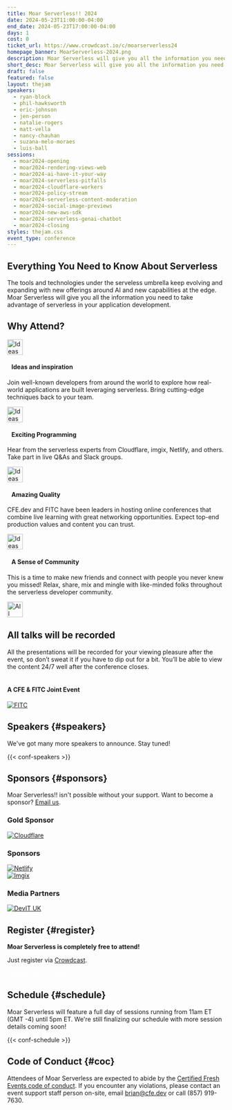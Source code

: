 ```yaml
---
title: Moar Serverless!! 2024
date: 2024-05-23T11:00:00-04:00
end_date: 2024-05-23T17:00:00-04:00
days: 1
cost: 0
ticket_url: https://www.crowdcast.io/c/moarserverless24
homepage_banner: MoarServerless-2024.png
description: Moar Serverless will give you all the information you need to take advantage of serverless in your application development including new AI and edge capabilities.
short_desc: Moar Serverless will give you all the information you need to take advantage of serverless in your application development including new AI and edge capabilities.
draft: false
featured: false
layout: thejam
speakers:
  - ryan-block
  - phil-hawksworth
  - eric-johnson
  - jen-person
  - natalie-rogers
  - matt-vella
  - nancy-chauhan
  - suzana-melo-moraes
  - luis-ball
sessions:
  - moar2024-opening
  - moar2024-rendering-views-web
  - moar2024-ai-have-it-your-way
  - moar2024-serverless-pitfalls
  - moar2024-cloudflare-workers
  - moar2024-policy-stream
  - moar2024-serverless-content-moderation
  - moar2024-social-image-previews
  - moar2024-new-aws-sdk
  - moar2024-serverless-genai-chatbot
  - moar2024-closing
styles: thejam.css
event_type: conference
---
```


## Everything You Need to Know About Serverless

The tools and technologies under the serveless umbrella keep evolving and expanding with new offerings around AI and new capabilities at the edge. Moar Serverless will give you all the information you need to take advantage of serverless in your application development.

## Why Attend?

<div class="container px-6 mx-auto mt-8">
  <div class="grid gap-8 lg:grid-cols-2">
    <article>
      <div class="flex items-center mb-8">
      <p><img src="/img/thejam/iconmonstr-idea-7-1.svg" alt="Ideas and Inspiration" width="36" height="36"></p>
      <h4 style="margin-left:.7em">Ideas and inspiration</h4>
      </div>
      <p class="text-base">Join well-known developers from around the world to explore how real-world applications are built leveraging serverless. Bring cutting-edge techniques back to your team.</p>
    </article>
    <article>
      <div class="flex items-center mb-8">
      <p><img src="/img/thejam/iconmonstr-rocket-14-1.svg" alt="Ideas and Inspiration" width="36" height="36"></p>
      <h4 style="margin-left:.7em">Exciting Programming</h4>
      </div>
      <p class="text-base">Hear from the serverless experts from Cloudflare, imgix, Netlify, and others. Take part in live Q&As and Slack groups.</p>
    </article>
    <article>
      <div class="flex items-center mb-8">
      <p><img src="/img/thejam/iconmonstr-thumb-15-1.svg" alt="Ideas and Inspiration" width="36" height="36"></p>
      <h4 style="margin-left:.7em">Amazing Quality</h4>
      </div>
      <p class="text-base">CFE.dev and FITC have been leaders in hosting online conferences that combine live learning with great networking opportunities. Expect top-end production values and content you can trust.</p>
    </article>
    <article>
      <div class="flex items-center mb-8">
      <p><img src="/img/thejam/iconmonstr-friend-3-1.svg" alt="Ideas and Inspiration" width="36" height="36"></p>
      <h4 style="margin-left:.7em">A Sense of Community</h4>
      </div>
      <p class="text-base">This is a time to make new friends and connect with people you never knew you missed! Relax, share, mix and mingle with like-minded folks throughout the serverless developer community.</p>
    </article>
  </div>
</div>

<section class="border border-gray-300 rounded mt-28">
  <div class="flex flex-col items-center justify-center p-6 pt-6 pb-4 text-center rounded highlight-pattern-signal">
    <span class="flex items-center justify-center flex-shrink-0 w-24 h-24 mr-4 -mt-20 rounded-full bg-lightBlue" aria-hidden="true">
      <img src="/img/thejam/iconmonstr-video-camera-1-1.svg" alt="All talks will be recorded" width="36" height="36">
    </span>
    <h2 class="mt-4 mb-2 text-3xl font-bold leading-tight text-blue">All talks will be recorded</a></h2>
  </div>
  <div class="p-6">
    All the presentations will be recorded for your viewing pleasure after the event, so don’t sweat it if you have to dip out for a bit. You’ll be able to view the content 24/7 well after the conference closes.
  </div>
</section>

<div class="flex items-center justify-center w-full mt-8 mb-8">
<a class="button" style="text-decoration:none;color:#FFF" href="https://www.crowdcast.io/c/moarserverless24" target="_blank">
 Get Your Free Ticket Today!
</a>
</div>

#### A CFE & FITC Joint Event

[![FITC](/img/sponsors/fitc.png)](https://fitc.ca)

## Speakers {#speakers}

We've got many more speakers to announce. Stay tuned!

{{< conf-speakers >}}

## Sponsors {#sponsors}

Moar Serverless!! isn't possible without your support. Want to become a sponsor? [Email us](mailto:brian@certifiedfreshevents.com).

<section>
   <h3 id="lead-day-sponsors" class="mb-6 text-2xl font-bold">Gold Sponsor</h3>
    <div class="flex grid gap-8 mb-6 lg:grid-cols-2">
        <article class="flex flex-row items-center">
            <div>
                <a href="https://cloudflare.com/"><img src="/img/sponsors/cloudflare.png" alt="Cloudflare"></a>
            </div>
        </article>
    </div>
    <h3 id="sponsors-1" class="mb-6 text-2xl font-bold">Sponsors</h3>
    <div class="flex grid gap-8 mb-6 lg:grid-cols-2">
        <article class="flex flex-row items-center">
            <div>
                <a href="https://netlify.com/"><img src="/img/sponsors/netlify.png" alt="Netlify"></a>
            </div>
        </article>
        <article class="flex flex-row items-center">
            <div>
                <a href="https://imgix.com/"><img src="/img/sponsors/imgix.png" alt="Imgix"></a>
            </div>
        </article>
    </div>
    <h3 id="sponsors-1" class="mb-6 text-2xl font-bold">Media Partners</h3>
    <div class="flex grid gap-8 mb-6 lg:grid-cols-2">
        <article class="flex flex-row items-center">
            <div>
                <a href="https://devitjobs.uk/jobs/DevOps/all"><img src="/img/sponsors/devitUK.png" alt="DevIT UK"></a>
            </div>
        </article>
    </div>
</section>

## Register {#register}

**Moar Serverless is completely free to attend!**

Just register via [Crowdcast](https://www.crowdcast.io/c/moarserverless24).

<a class="button" style="text-decoration:none;color:#FFF" href="https://www.crowdcast.io/c/moarserverless24" target="_blank">
Register for free today!
</a>

## Schedule {#schedule}

Moar Serverless will feature a full day of sessions running from 11am ET (GMT -4) until 5pm ET. We're still finalizing our schedule with more session details coming soon!

{{< conf-schedule >}}


## Code of Conduct {#coc}

Attendees of Moar Serverless are expected to abide by the [Certified Fresh Events code of conduct](/conduct). If you encounter any violations, please contact an event support staff person on-site, email [brian@cfe.dev](mailto:brian@cfe.dev) or call (857) 919-7630.
